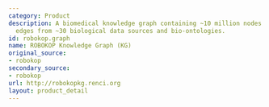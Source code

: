 ```yaml
---
category: Product
description: A biomedical knowledge graph containing ~10 million nodes and ~250 million
  edges from ~30 biological data sources and bio-ontologies.
id: robokop.graph
name: ROBOKOP Knowledge Graph (KG)
original_source:
- robokop
secondary_source:
- robokop
url: http://robokopkg.renci.org
layout: product_detail
---
```

